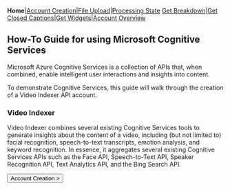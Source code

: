**Home**|[Account Creation](https://jaegermeiste.github.io/MSCognitiveServicesHowToGuide/AccountCreation)|[File Upload](https://jaegermeiste.github.io/MSCognitiveServicesHowToGuide/FileUpload)|[Processing State](https://jaegermeiste.github.io/MSCognitiveServicesHowToGuide/ProcessingState)
[Get Breakdown](https://jaegermeiste.github.io/MSCognitiveServicesHowToGuide/GetBreakdown)|[Get Closed Captions](https://jaegermeiste.github.io/MSCognitiveServicesHowToGuide/GetWebVTT)|[Get Widgets](https://jaegermeiste.github.io/MSCognitiveServicesHowToGuide/GetWidgets)|[Account Overview](https://jaegermeiste.github.io/MSCognitiveServicesHowToGuide/AccountOverview)

## How-To Guide for using Microsoft Cognitive Services

Microsoft Azure Cognitive Services is a collection of APIs that, when combined, enable intelligent user interactions and insights into content.

To demonstrate Cognitive Services, this guide will walk through the creation of a Video Indexer API account.

### Video Indexer

Video Indexer combines several existing Cognitive Services tools to generate insights about the content of a video, including (but not limited to) facial recognition, speech-to-text transcripts, emotion analysis, and keyword recognition. In essence, it aggregates several existing Cognitive Services APIs such as the Face API, Speech-to-Text API, Speaker Recognition API, Text Analytics API, and the Bing Search API.

<form action="https://jaegermeiste.github.io/MSCognitiveServicesHowToGuide/AccountCreation">
    <input type="submit" value="Account Creation >" />
</form>
